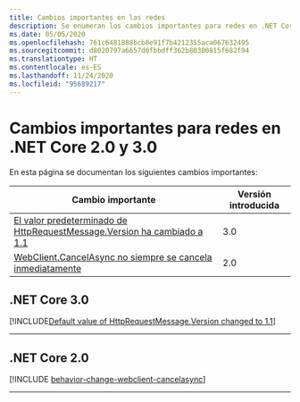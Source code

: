 ```yaml
---
title: Cambios importantes en las redes
description: Se enumeran los cambios importantes para redes en .NET Core 2.0 y 3.0.
ms.date: 05/05/2020
ms.openlocfilehash: 761c6481888bcb8e91f7b4212355aca067632495
ms.sourcegitcommit: d8020797a6657d0fbbdff362b80300815f682f94
ms.translationtype: HT
ms.contentlocale: es-ES
ms.lasthandoff: 11/24/2020
ms.locfileid: "95689217"
---
```

# <a name="networking-breaking-changes-in-net-core-20-and-30"></a>Cambios importantes para redes en .NET Core 2.0 y 3.0

En esta página se documentan los siguientes cambios importantes:

| Cambio importante | Versión introducida |
| - | - |
| [El valor predeterminado de HttpRequestMessage.Version ha cambiado a 1.1](#default-value-of-httprequestmessageversion-changed-to-11) | 3.0 |
| [WebClient.CancelAsync no siempre se cancela inmediatamente](#webclientcancelasync-doesnt-always-cancel-immediately) | 2.0 |

## <a name="net-core-30"></a>.NET Core 3.0

[!INCLUDE[Default value of HttpRequestMessage.Version changed to 1.1](~/includes/core-changes/networking/3.0/httprequestmessage-version-change.md)]

***

## <a name="net-core-20"></a>.NET Core 2.0

[!INCLUDE [behavior-change-webclient-cancelasync](../../../includes/core-changes/networking/2.0/behavior-change-webclient-cancelasync.md)]

***
